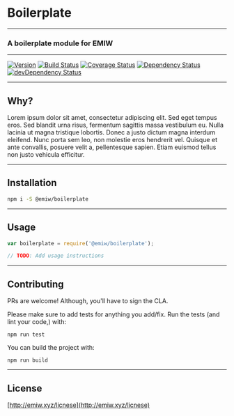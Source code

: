 # Boilerplate
---

### A boilerplate module for EMIW

[//]: # "ProTip(tm): This is how you make a comment in markdown. Anything between the quotes is ignored."

---
[![Version][version-badge]][version-link] [![Build Status][build-badge]][build-link] [![Coverage Status][coverage-badge]][coverage-link] [![Dependency Status][deps-badge]](deps-link) [![devDependency Status][devDeps-badge]][devDeps-link]

[version-badge]: https://badge.fury.io/js/%40emiw%2Fboilerplate.svg        "npm version"
[version-link]: http://badge.fury.io/js/%40emiw%2Fboilerplate              "npm version"

[build-badge]: https://travis-ci.org/emiw/boilerplate.svg                  "Travis CI Build Status"
[build-link]: https://travis-ci.org/emiw/boilerplate                       "Travis CI Build Status"

[deps-badge]: https://david-dm.org/emiw/boilerplate.svg                    "Dependency Status"
[deps-link]: https://david-dm.org/emiw/boilerplate                         "Dependency Status"

[devDeps-badge]: https://david-dm.org/emiw/boilerplate/dev-status.svg      "devDependency Status"
[devDeps-link]: https://david-dm.org/emiw/boilerplate#info=devDependencies "devDependency Status"

[//]: # "This comes last, as it's really long"

[coverage-badge]: https://coveralls.io/repos/emiw/boilerplate/badge.svg?branch=master&service=github "Code Coverage"
[coverage-link]: https://coveralls.io/github/emiw/boilerplate?branch=master                          "Code Coverage"

---

## Why?

Lorem ipsum dolor sit amet, consectetur adipiscing elit. Sed eget tempus eros. Sed blandit urna risus, fermentum sagittis
massa vestibulum eu. Nulla lacinia ut magna tristique lobortis. Donec a justo dictum magna interdum eleifend. Nunc porta
sem leo, non molestie eros hendrerit vel. Quisque et ante convallis, posuere velit a, pellentesque sapien. Etiam euismod
tellus non justo vehicula efficitur.

---

## Installation

```bash
npm i -S @emiw/boilerplate
```

---

## Usage

```javascript
var boilerplate = require('@emiw/boilerplate');

// TODO: Add usage instructions
```

---

## Contributing

PRs are welcome! Although, you'll have to sign the CLA.

Please make sure to add tests for anything you add/fix. Run the tests (and lint your code,) with:

    npm run test


You can build the project with:

    npm run build


---

## License

[http://emiw.xyz/licnese](http://emiw.xyz/licnese)
